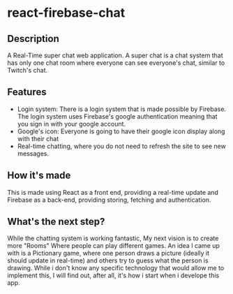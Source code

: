 # react-firebase-chat

## Description
A Real-Time super chat web application. A super chat is a chat system that has only one chat room where everyone can see everyone's chat, similar to Twitch's chat.

## Features
  - Login system: There is a login system that is made possible by Firebase. The login system uses Firebase's google authentication meaning that you sign in with your google account.
  - Google's icon: Everyone is going to have their google icon display along with their chat
  - Real-time chatting, where you do not need to refresh the site to see new messages.
 
## How it's made

This is made using React as a front end, providing a real-time update and Firebase as a back-end, providing storing, fetching and authentication.


## What's the next step?

While the chatting system is working fantastic, My next vision is to create more "Rooms" Where people can play different games. An idea I came up with is a Pictionary game, where one person draws a picture (ideally it should update in real-time) and others try to guess what the person is drawing. While i don't know any specific technology that would allow me to implement this, I will find out, after all, it's how i start when i develope this app. 
